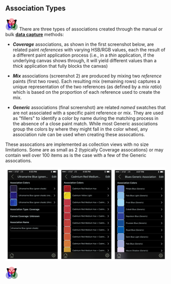 ## Association Types
 
[![RGButterfly Logo](images/RGButterfly_Logo.png)](https://spineo.github.io/RGButterflyDocs/) There are three types of associations created through the manual or bulk [__data capture__](DataCapture.md) methods:

* ___Coverage___ associations, as shown in the first screenshot below, are related paint _references_ with varying HSB/RGB values, each the result of a different paint application process (i.e., in a _thin_ application, if the underlying canvas shows through, it will yield different values than a _thick_ application that fully blocks the canvas)

* ___Mix___ associations (screenshot 2) are produced by mixing two _reference_ paints (first two rows). Each resulting mix (remaining rows) captures a unique representation of the two references (as defined by a _mix ratio_) which is based on the proportion of each reference used to create the mix.

* ___Generic___ associations (final screenshot) are related _named_ swatches that are not associated with a specific paint reference or mix. They are used as "fillers" to identify a color by name during the matching process in the absence of a close paint match. While most Generic associations group the colors by where they might fall in the color wheel, any association rule can be used when creating these assocations.

These assocations are implemented as collection views with no size limitations. Some are as small as 2 (typically Coverage assocations) or may contain well over 100 items as is the case with a few of the Generic assocations.

![Association Types](images/AssociationTypes.jpg)

[![RGButterfly Logo](images/RGButterfly_Logo.png)](https://spineo.github.io/RGButterflyDocs/)
